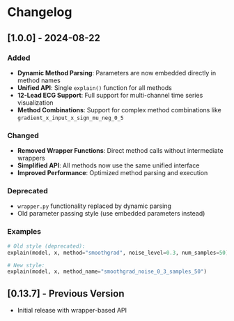 # Changelog

## [1.0.0] - 2024-08-22

### Added
- **Dynamic Method Parsing**: Parameters are now embedded directly in method names
- **Unified API**: Single `explain()` function for all methods
- **12-Lead ECG Support**: Full support for multi-channel time series visualization
- **Method Combinations**: Support for complex method combinations like `gradient_x_input_x_sign_mu_neg_0_5`

### Changed
- **Removed Wrapper Functions**: Direct method calls without intermediate wrappers
- **Simplified API**: All methods now use the same unified interface
- **Improved Performance**: Optimized method parsing and execution

### Deprecated
- `wrapper.py` functionality replaced by dynamic parsing
- Old parameter passing style (use embedded parameters instead)

### Examples
```python
# Old style (deprecated):
explain(model, x, method="smoothgrad", noise_level=0.3, num_samples=50)

# New style:
explain(model, x, method_name="smoothgrad_noise_0_3_samples_50")
```

## [0.13.7] - Previous Version
- Initial release with wrapper-based API
